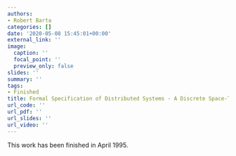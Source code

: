 ```yaml
---
authors:
- Robert Barta
categories: []
date: '2020-05-08 15:45:01+00:00'
external_link: ''
image:
  caption: ''
  focal_point: ''
  preview_only: false
slides: ''
summary: ''
tags:
- Finished
title: Formal Specification of Distributed Systems - A Discrete Space-Time Logic
url_code: ''
url_pdf: ''
url_slides: ''
url_video: ''
---
```


This work has been finished in April 1995.